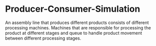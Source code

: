 # Producer-Consumer-Simulation
An assembly line that produces different products consists of different processing machines. Machines that are responsible for processing the product at different stages and queue  to handle product movement between different processing stages.
